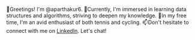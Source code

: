 👋Greetings! I'm @aparthakur6.
🌱Currently, I'm immersed in learning data structures and algorithms, striving to deepen my knowledge.
🎾In my free time, I'm an avid enthusiast of both tennis and cycling.
📫Don't hesitate to connect with me on <a href="https://www.linkedin.com/in/aparthakur/">LinkedIn</a>. Let's chat!

<!---
aparthakur6/aparthakur6 is a ✨ special ✨ repository because its `README.md` (this file) appears on your GitHub profile.
You can click the Preview link to take a look at your changes.
--->
